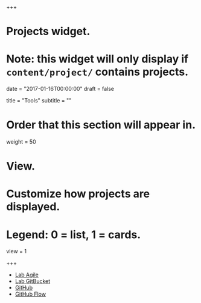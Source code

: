 +++
# Projects widget.
# Note: this widget will only display if `content/project/` contains projects.

date = "2017-01-16T00:00:00"
draft = false

title = "Tools"
subtitle = ""

# Order that this section will appear in.
weight = 50

# View.
# Customize how projects are displayed.
# Legend: 0 = list, 1 = cards.
view = 1

+++

- [Lab Agile](https://tree.taiga.io/project/ababup1192-dblab141-f/)
- [Lab GitBucket](http://ground.u-aizu.ac.jp:8080)
- [GitHub](https://github.com/dblab141-f)
- [GitHub Flow](https://hackmd.io/s/HyTi-_eBg)
